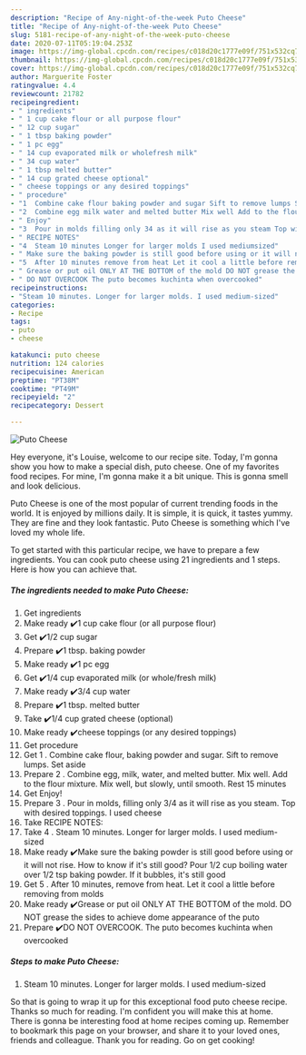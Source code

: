 ```yaml
---
description: "Recipe of Any-night-of-the-week Puto Cheese"
title: "Recipe of Any-night-of-the-week Puto Cheese"
slug: 5181-recipe-of-any-night-of-the-week-puto-cheese
date: 2020-07-11T05:19:04.253Z
image: https://img-global.cpcdn.com/recipes/c018d20c1777e09f/751x532cq70/puto-cheese-recipe-main-photo.jpg
thumbnail: https://img-global.cpcdn.com/recipes/c018d20c1777e09f/751x532cq70/puto-cheese-recipe-main-photo.jpg
cover: https://img-global.cpcdn.com/recipes/c018d20c1777e09f/751x532cq70/puto-cheese-recipe-main-photo.jpg
author: Marguerite Foster
ratingvalue: 4.4
reviewcount: 21782
recipeingredient:
- " ingredients"
- " 1 cup cake flour or all purpose flour"
- " 12 cup sugar"
- " 1 tbsp baking powder"
- " 1 pc egg"
- " 14 cup evaporated milk or wholefresh milk"
- " 34 cup water"
- " 1 tbsp melted butter"
- " 14 cup grated cheese optional"
- " cheese toppings or any desired toppings"
- " procedure"
- "1  Combine cake flour baking powder and sugar Sift to remove lumps Set aside"
- "2  Combine egg milk water and melted butter Mix well Add to the flour mixture Mix well but slowly until smooth Rest 15 minutes"
- " Enjoy"
- "3  Pour in molds filling only 34 as it will rise as you steam Top with desired toppings I used cheese"
- " RECIPE NOTES"
- "4  Steam 10 minutes Longer for larger molds I used mediumsized"
- " Make sure the baking powder is still good before using or it will not rise How to know if its still good Pour 12 cup boiling water over 12 tsp baking powder If it bubbles its still good"
- "5  After 10 minutes remove from heat Let it cool a little before removing from molds"
- " Grease or put oil ONLY AT THE BOTTOM of the mold DO NOT grease the sides to achieve dome appearance of the puto"
- " DO NOT OVERCOOK The puto becomes kuchinta when overcooked"
recipeinstructions:
- "Steam 10 minutes. Longer for larger molds. I used medium-sized"
categories:
- Recipe
tags:
- puto
- cheese

katakunci: puto cheese 
nutrition: 124 calories
recipecuisine: American
preptime: "PT38M"
cooktime: "PT49M"
recipeyield: "2"
recipecategory: Dessert

---
```



![Puto Cheese](https://img-global.cpcdn.com/recipes/c018d20c1777e09f/751x532cq70/puto-cheese-recipe-main-photo.jpg)

Hey everyone, it's Louise, welcome to our recipe site. Today, I'm gonna show you how to make a special dish, puto cheese. One of my favorites food recipes. For mine, I'm gonna make it a bit unique. This is gonna smell and look delicious.



Puto Cheese is one of the most popular of current trending foods in the world. It is enjoyed by millions daily. It is simple, it is quick, it tastes yummy. They are fine and they look fantastic. Puto Cheese is something which I've loved my whole life.


To get started with this particular recipe, we have to prepare a few ingredients. You can cook puto cheese using 21 ingredients and 1 steps. Here is how you can achieve that.

<!--inarticleads1-->

##### The ingredients needed to make Puto Cheese:

1. Get  ingredients
1. Make ready  ✔️1 cup cake flour (or all purpose flour)
1. Get  ✔️1/2 cup sugar
1. Prepare  ✔️1 tbsp. baking powder
1. Make ready  ✔️1 pc egg
1. Get  ✔️1/4 cup evaporated milk (or whole/fresh milk)
1. Make ready  ✔️3/4 cup water
1. Prepare  ✔️1 tbsp. melted butter
1. Take  ✔️1/4 cup grated cheese (optional)
1. Make ready  ✔️cheese toppings (or any desired toppings)
1. Get  procedure
1. Get 1 . Combine cake flour, baking powder and sugar. Sift to remove lumps. Set aside
1. Prepare 2 . Combine egg, milk, water, and melted butter. Mix well. Add to the flour mixture. Mix well, but slowly, until smooth. Rest 15 minutes
1. Get  Enjoy!
1. Prepare 3 . Pour in molds, filling only 3/4 as it will rise as you steam. Top with desired toppings. I used cheese
1. Take  RECIPE NOTES:
1. Take 4 . Steam 10 minutes. Longer for larger molds. I used medium-sized
1. Make ready  ✔️Make sure the baking powder is still good before using or it will not rise. How to know if it&#39;s still good? Pour 1/2 cup boiling water over 1/2 tsp baking powder. If it bubbles, it&#39;s still good
1. Get 5 . After 10 minutes, remove from heat. Let it cool a little before removing from molds
1. Make ready  ✔️Grease or put oil ONLY AT THE BOTTOM of the mold. DO NOT grease the sides to achieve dome appearance of the puto
1. Prepare  ✔️DO NOT OVERCOOK. The puto becomes kuchinta when overcooked




<!--inarticleads2-->

##### Steps to make Puto Cheese:

1. Steam 10 minutes. Longer for larger molds. I used medium-sized




So that is going to wrap it up for this exceptional food puto cheese recipe. Thanks so much for reading. I'm confident you will make this at home. There is gonna be interesting food at home recipes coming up. Remember to bookmark this page on your browser, and share it to your loved ones, friends and colleague. Thank you for reading. Go on get cooking!
